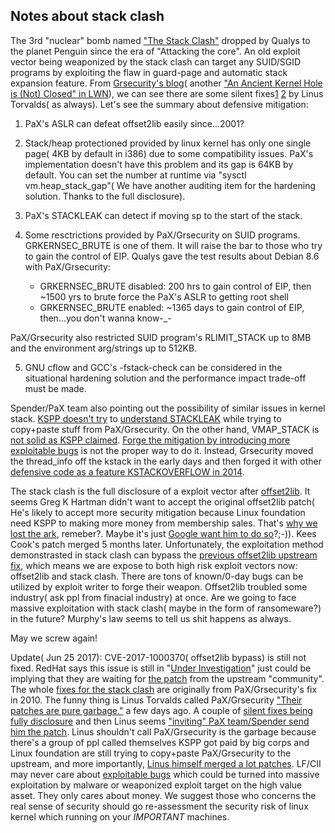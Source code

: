 ## Notes about stack clash


The 3rd "nuclear" bomb named ["The Stack Clash"](https://www.qualys.com/2017/06/19/stack-clash/stack-clash.txt) dropped by Qualys to the planet Penguin since the era of "Attacking the core". An old exploit vector being weaponized by the stack clash can target any SUID/SGID programs by exploiting the flaw in guard-page and automatic stack expansion feature. From [Grsecurity's blog](https://grsecurity.net/an_ancient_kernel_hole_is_not_closed.php)( another ["An Ancient Kernel Hole is (Not) Closed" in LWN](https://lwn.net/Articles/400746/)), we can see there are some silent fixes[1](https://git.kernel.org/pub/scm/linux/kernel/git/torvalds/linux.git/commit/?id=320b2b8de12698082609ebbc1a17165727f4c893) [2](https://git.kernel.org/pub/scm/linux/kernel/git/torvalds/linux.git/commit/?id=09884964335e85e897876d17783c2ad33cf8a2e0) by Linus Torvalds( as always). Let's see the summary about defensive mitigation:

1) PaX's ASLR can defeat offset2lib easily since...2001?

2) Stack/heap protectioned provided by linux kernel has only one single page( 4KB by default in i386) due to some compatibility issues. PaX's implementation doesn't have this problem and its gap is 64KB by default. You can set the number at runtime via "sysctl vm.heap_stack_gap"( We have another auditing item for the hardening solution. Thanks to the full disclosure).

3) PaX's STACKLEAK can detect if moving sp to the start of the stack.

4) Some resctrictions provided by PaX/Grsecurity on SUID programs. GRKERNSEC_BRUTE is one of them. It will raise the bar to those who try to gain the control of EIP. Qualys gave the test results about Debian 8.6 with PaX/Grsecurity:

	* GRKERNSEC_BRUTE disabled: 200 hrs to gain control of EIP, then ~1500 yrs to brute force the PaX's ASLR to getting root shell
	* GRKERNSEC_BRUTE enabled: ~1365 days to gain control of EIP, then...you don't wanna know-_-

PaX/Grsecurity also restricted SUID program's RLIMIT_STACK up to 8MB and the environment arg/strings up to 512KB.

5) GNU cflow and GCC's -fstack-check can be considered in the situational hardening solution and the performance impact trade-off must be made.

Spender/PaX team also pointing out the possibility of similar issues in kernel stack. [KSPP doesn't try](http://www.openwall.com/lists/kernel-hardening/2017/03/13/4) to [understand STACKLEAK](http://openwall.com/lists/kernel-hardening/2017/06/09/14) while trying to copy+paste stuff from PaX/Grsecurity. On the other hand, VMAP_STACK is [not solid as KSPP claimed](http://openwall.com/lists/kernel-hardening/2017/06/06/1). [Forge the mitigation by introducing more exploitable bugs](http://seclists.org/oss-sec/2017/q1/161) is not the proper way to do it. Instead, Grsecurity moved the thread_info off the kstack in the early days and then forged it with other [defensive code as a feature KSTACKOVERFLOW in 2014](https://hardenedlinux.github.io/system-security/2016/12/13/kernel_mitigation_checklist.html).

The stack clash is the full disclosure of a exploit vector after [offset2lib](https://cybersecurity.upv.es/attacks/offset2lib/offset2lib.html). It seems Greg K Hartman didn't want to accept the original offset2lib patch( He's likely to accept more security mitigation because Linux foundation need KSPP to making more money from membership sales. That's [why we lost the ark](https://hardenedlinux.github.io/announcement/2017/04/29/hardenedlinux-statement2.html), remeber?. Maybe it's just [Google want him to do so](http://openwall.com/lists/kernel-hardening/2017/05/04/20)?;-)). Kees Cook's patch merged 5 months later. Unfortunately, the exploitation method demonstrasted in stack clash can bypass the [previous offset2lib upstream fix](https://git.kernel.org/pub/scm/linux/kernel/git/torvalds/linux.git/commit/?id=d1fd836dcf00d2028c700c7e44d2c23404062c90), which means we are expose to both high risk exploit vectors now: offset2lib and stack clash. There are tons of known/0-day bugs can be utilized by exploit writer to forge their weapon. Offset2lib troubled some industry( ask ppl from finacial industry) at once. Are we going to face massive exploitation with stack clash( maybe in the form of ransomeware?) in the future? Murphy's law seems to tell us shit happens as always. 

May we screw again!


Update( Jun 25 2017): CVE-2017-1000370( offset2lib bypass) is still not fixed. RedHat says this issue is still in "[Under Investigation](https://pbs.twimg.com/media/DDGLuOUUAAEtWOe.jpg:large)" just could be implying that they are waiting for [the patch](http://www.openwall.com/lists/kernel-hardening/2017/06/23/21) from the upstream "community". The whole [fixes for the stack clash](http://www.openwall.com/lists/oss-security/2017/06/24/9) are originally from PaX/Grsecurity's fix in 2010. The funny thing is Linus Torvalds called PaX/Grsecurity ["Their patches are pure garbage."](https://www.spinics.net/lists/kernel/msg2540934.html) a few days ago. A couple of [silent fixes being fully disclosure](http://seclists.org/oss-sec/2017/q2/583) and then Linus seems ["inviting" PaX team/Spender send him the patch](http://seclists.org/oss-sec/2017/q2/584). Linus shouldn't call PaX/Grsecurity is the garbage because there's a group of ppl called themselves KSPP got paid by big corps and Linux foundation are still trying to copy+paste PaX/Grsecurity to the upstream, and more importantly, [Linus himself merged a lot patches](https://github.com/hardenedlinux/grsecurity-101-tutorials/blob/master/kernel_mitigation.md). LF/CII may never care about [exploitable bugs](https://github.com/hardenedlinux/grsecurity-101-tutorials/blob/master/kernel_vuln_exp.md) which could be turned into massive exploitation by malware or weaponized exploit target on the high value asset. They only cares about money. We suggest those who concerns the real sense of security should go re-assessment the security risk of linux kernel which running on your *IMPORTANT* machines.
